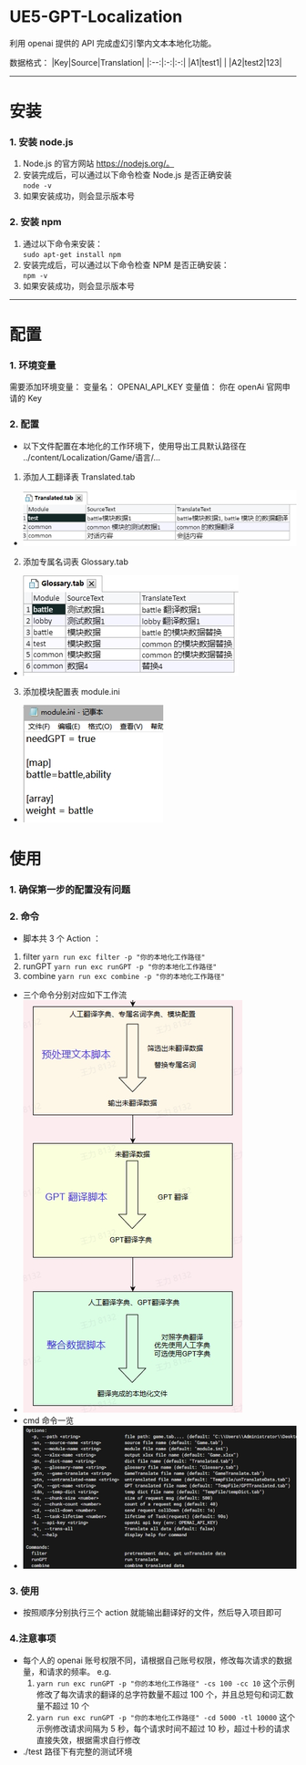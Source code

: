 # UE5-GPT-Localization
利用 openai 提供的 API 完成虚幻引擎内文本本地化功能。

数据格式：
|Key|Source|Translation|
|:--:|:-:|:-:|
|A1|test1|   |
|A2|test2|123|
 - - -
# 安装
### 1. 安装 node.js
1. Node.js 的官方网站 https://nodejs.org/。
2. 安装完成后，可以通过以下命令检查 Node.js 是否正确安装  
   `node -v`
3. 如果安装成功，则会显示版本号
### 2. 安装 npm
1. 通过以下命令来安装：  
   `sudo apt-get install npm`
2. 安装完成后，可以通过以下命令检查 NPM 是否正确安装：  
    `npm -v`
3. 如果安装成功，则会显示版本号
 - - -
# 配置
### 1. 环境变量
需要添加环境变量：
    变量名： OPENAI_API_KEY
    变量值： 你在 openAi 官网申请的 Key
### 2. 配置
+ 以下文件配置在本地化的工作环境下，使用导出工具默认路径在 ../content/Localization/Game/语言/...

1. 添加人工翻译表 Translated.tab 
+ ![Translated](./img/Translated.jpg)
2. 添加专属名词表 Glossary.tab
+ ![Glossary](./img/Glossary.jpg)
3. 添加模块配置表 module.ini
+ ![module](./img/module.jpg)
# 使用
### 1. 确保第一步的配置没有问题
### 2. 命令
+ 脚本共 3 个 Action ：
1. filter
`yarn run exc filter -p "你的本地化工作路径"`
2. runGPT
`yarn run exc runGPT -p "你的本地化工作路径"`
3. combine
`yarn run exc combine -p "你的本地化工作路径"`
+ 三个命令分别对应如下工作流 
+ ![flow](./img/flow.jpg)
+ cmd 命令一览
+ ![config](./img/config.jpg) 
### 3. 使用
+ 按照顺序分别执行三个 action 就能输出翻译好的文件，然后导入项目即可
### 4.注意事项
+ 每个人的 openai 账号权限不同，请根据自己账号权限，修改每次请求的数据量，和请求的频率。
  e.g.   
  1. `yarn run exc runGPT -p "你的本地化工作路径" -cs 100 -cc 10`
  这个示例修改了每次请求的翻译的总字符数量不超过 100 个，并且总短句和词汇数量不超过 10 个
  2. `yarn run exc runGPT -p "你的本地化工作路径" -cd 5000 -tl 10000`
  这个示例修改请求间隔为 5 秒，每个请求时间不超过 10 秒，超过十秒的请求直接失效，根据需求自行修改
+ ./test 路径下有完整的测试环境
